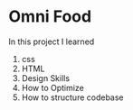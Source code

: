 # Omni Food
In this project I learned
1. css
2. HTML
3. Design Skills
4. How to Optimize
5. How to structure codebase


